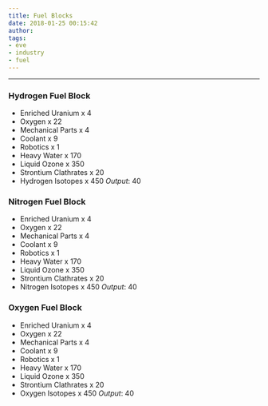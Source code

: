 ```yaml
---
title: Fuel Blocks
date: 2018-01-25 00:15:42
author:
tags:
- eve
- industry
- fuel
---
```

***

### Hydrogen Fuel Block
- Enriched Uranium x 4
- Oxygen x 22
- Mechanical Parts x 4
- Coolant x 9
- Robotics x 1
- Heavy Water x 170
- Liquid Ozone x 350
- Strontium Clathrates x 20
- Hydrogen Isotopes x 450
_Output_: 40

### Nitrogen Fuel Block
- Enriched Uranium x 4
- Oxygen x 22
- Mechanical Parts x 4
- Coolant x 9
- Robotics x 1
- Heavy Water x 170
- Liquid Ozone x 350
- Strontium Clathrates x 20
- Nitrogen Isotopes x 450
_Output_: 40

### Oxygen Fuel Block
- Enriched Uranium x 4
- Oxygen x 22
- Mechanical Parts x 4
- Coolant x 9
- Robotics x 1
- Heavy Water x 170
- Liquid Ozone x 350
- Strontium Clathrates x 20
- Oxygen Isotopes x 450
_Output_: 40